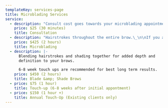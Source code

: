 ```yaml
---
templateKey: services-page
title: Microblading Services
service:
  - description: "Consult cost goes towards your microblading appointment if you\ndecide to book! Email consults are also available upon request.\n\nConsult includes going over any questions you may have, a pre-draw\nof desired brow look, choosing a custom color, and what to expect\nafter your initial appontment.\n\nNot all clients are good candidates for Microblading.\_\n\nIf you have any medical issues that you feel might be a\ncontraindication, then I require you get clearance from your\ndoctor."
    price: $25 (30 minutes)
    title: Consultation
  - description: "Hairstrokes throughout the entire brow.\_\n\nIf you are looking for a natural enhancement, this is the option\nbest suited for you!\n\n6-8 week touch ups are recommended for best long term results"
    price: $425 (2 hours)
    title: Microblading
  - description: |-
      Blending hairstrokes and shading together for added depth and
      definition to your brows.

      6-8 week touch ups are recommended for best long term results.
    price: $450 (2 hours)
    title: Blade &amp; Shade Brows
  - price: $75 (1 hour)
    title: Touch-up (6-8 weeks after initial appontment)
  - price: $150 (1 hour +)
    title: Annual Touch-Up (Existing clients only)
---
```


